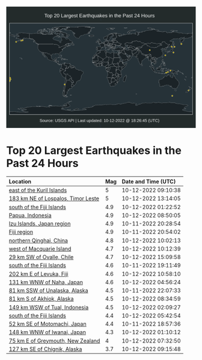![Map](./map.png)

# Top 20 Largest Earthquakes in the Past 24 Hours

| Location | Mag | Date and Time (UTC) |
|:---|:---|:---|
| [east of the Kuril Islands](https://earthquake.usgs.gov/earthquakes/eventpage/us6000isyk) | 5 | 10-12-2022 09:10:38 |
| [183 km NE of Lospalos, Timor Leste](https://earthquake.usgs.gov/earthquakes/eventpage/us6000it0x) | 5 | 10-12-2022 13:14:05 |
| [south of the Fiji Islands](https://earthquake.usgs.gov/earthquakes/eventpage/us6000isw5) | 4.9 | 10-12-2022 01:22:52 |
| [Papua, Indonesia](https://earthquake.usgs.gov/earthquakes/eventpage/us6000isyg) | 4.9 | 10-12-2022 08:50:05 |
| [Izu Islands, Japan region](https://earthquake.usgs.gov/earthquakes/eventpage/us6000istt) | 4.9 | 10-11-2022 20:28:54 |
| [Fiji region](https://earthquake.usgs.gov/earthquakes/eventpage/us6000isu5) | 4.9 | 10-11-2022 20:54:02 |
| [northern Qinghai, China](https://earthquake.usgs.gov/earthquakes/eventpage/us6000isz0) | 4.8 | 10-12-2022 10:02:13 |
| [west of Macquarie Island](https://earthquake.usgs.gov/earthquakes/eventpage/us6000it00) | 4.7 | 10-12-2022 10:12:39 |
| [29 km SW of Ovalle, Chile](https://earthquake.usgs.gov/earthquakes/eventpage/us6000it1l) | 4.7 | 10-12-2022 15:09:58 |
| [south of the Fiji Islands](https://earthquake.usgs.gov/earthquakes/eventpage/us6000ist3) | 4.6 | 10-11-2022 19:11:49 |
| [202 km E of Levuka, Fiji](https://earthquake.usgs.gov/earthquakes/eventpage/us6000it0g) | 4.6 | 10-12-2022 10:58:10 |
| [131 km WNW of Naha, Japan](https://earthquake.usgs.gov/earthquakes/eventpage/us6000isxf) | 4.6 | 10-12-2022 04:56:24 |
| [81 km SSW of Unalaska, Alaska](https://earthquake.usgs.gov/earthquakes/eventpage/us6000isur) | 4.5 | 10-11-2022 22:07:33 |
| [81 km S of Akhiok, Alaska](https://earthquake.usgs.gov/earthquakes/eventpage/ak022d3h4vns) | 4.5 | 10-12-2022 08:34:59 |
| [149 km WSW of Tual, Indonesia](https://earthquake.usgs.gov/earthquakes/eventpage/us6000iswc) | 4.5 | 10-12-2022 02:09:27 |
| [south of the Fiji Islands](https://earthquake.usgs.gov/earthquakes/eventpage/us6000isxp) | 4.4 | 10-12-2022 05:42:54 |
| [52 km SE of Motomachi, Japan](https://earthquake.usgs.gov/earthquakes/eventpage/us6000issy) | 4.4 | 10-11-2022 18:57:36 |
| [148 km WNW of Iwanai, Japan](https://earthquake.usgs.gov/earthquakes/eventpage/us6000isw3) | 4.3 | 10-12-2022 01:10:12 |
| [75 km E of Greymouth, New Zealand](https://earthquake.usgs.gov/earthquakes/eventpage/us6000isy5) | 4 | 10-12-2022 07:32:50 |
| [127 km SE of Chignik, Alaska](https://earthquake.usgs.gov/earthquakes/eventpage/ak022d3hm4tb) | 3.7 | 10-12-2022 09:15:48 |
